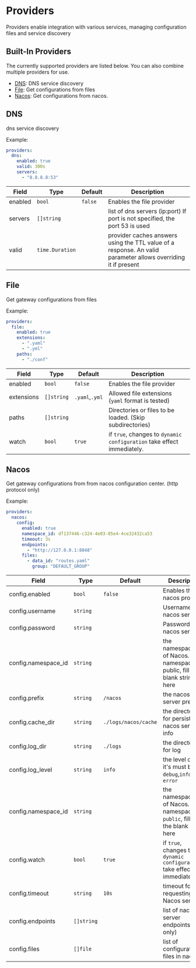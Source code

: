 # Providers

Providers enable integration with various services, managing configuration files and service discovery

## Built-In Providers

The currently supported providers are listed below. You can also combine multiple providers for use.

* [DNS](#dns): DNS service discovery
* [File](#file): Get configurations from files
* [Nacos](#nacos): Get configurations from nacos.

## DNS

dns service discovery

Example:

```yaml
providers:
  dns:
    enabled: true
    valid: 300s
    servers:
      - "8.8.8.8:53"
```

| Field   | Type            | Default | Description                                                                                                   |
| ------- | --------------- | ------- | ------------------------------------------------------------------------------------------------------------- |
| enabled | `bool`          | `false` | Enables the file provider                                                                                     |
| servers | `[]string`      |         | list of dns servers (ip:port) If port is not specified, the port 53 is used                                   |
| valid   | `time.Duration` |         | provider caches answers using the TTL value of a response. An valid parameter allows overriding it if present |

## File

Get gateway configurations from files

Example:

```yaml
providers:
  file:
    enabled: true
    extensions:
      - ".yaml"
      - ".yml"
    paths:
      - "./conf"
```

| Field      | Type       | Default        | Description                                                            |
| ---------- | ---------- | -------------- | ---------------------------------------------------------------------- |
| enabled    | `bool`     | `false`        | Enables the file provider                                              |
| extensions | `[]string` | `.yaml`,`.yml` | Allowed file extensions (`yaml` format is tested)                      |
| paths      | `[]string` |                | Directories or files to be loaded.  (Skip subdirectories)              |
| watch      | `bool`     | `true`         | if `true`, changes to `dynamic configuration` take effect immediately. |

## Nacos

Get gateway configurations from from nacos configuration center. (http protocol only)

Example:

```yaml
providers:
  nacos:
    config:
      enabled: true
      namespace_id: df137446-c324-4e03-85e4-4ce32432ca53
      timeout: 3s
      endpoints:
        - "http://127.0.0.1:8848"
      files:
        - data_id: "routes.yaml"
          group: "DEFAULT_GROUP"
```

| Field               | Type       | Default              | Description                                                                         |
| ------------------- | ---------- | -------------------- | ----------------------------------------------------------------------------------- |
| config.enabled      | `bool`     | `false`              | Enables the nacos provider                                                          |
| config.username     | `string`   |                      | Username of nacos server                                                            |
| config.password     | `string`   |                      | Password of nacos server                                                            |
| config.namespace_id | `string`   |                      | the namespaceId of Nacos. when namespace is public, fill in the blank string here   |
| config.prefix       | `string`   | `/nacos`             | the nacos server preifx                                                             |
| config.cache_dir    | `string`   | `./logs/nacos/cache` | the directory for persist nacos service info                                        |
| config.log_dir      | `string`   | `./logs`             | the directory for log                                                               |
| config.log_level    | `string`   | `info`               | the level of log, it's must be `debug`,`info`,`warn`, `error`                       |
| config.namespace_id | `string`   |                      | the namespaceId of Nacos. when namespace is `public`, fill in the blank string here |
| config.watch        | `bool`     | `true`               | if `true`, changes to `dynamic configuration` take effect immediately.              |
| config.timeout      | `string`   | `10s`                | timeout for requesting Nacos server                                                 |
| config.endpoints    | `[]string` |                      | list of nacos server endpoints (http only)                                          |
| config.files        | `[]file`   |                      | list of configuration files in nacos                                                |
